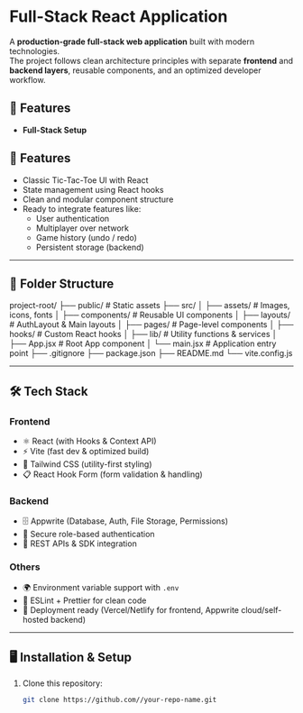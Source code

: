 # Full-Stack React Application

A **production-grade full-stack web application** built with modern technologies.  
The project follows clean architecture principles with separate **frontend** and **backend layers**, reusable components, and an optimized developer workflow.  

## 🚀 Features
- **Full-Stack Setup**
 ## 🚀 Features
- Classic Tic-Tac-Toe UI with React
- State management using React hooks
- Clean and modular component structure
- Ready to integrate features like:
  - User authentication
  - Multiplayer over network
  - Game history (undo / redo)
  - Persistent storage (backend)
---

## 📂 Folder Structure

project-root/
├── public/ # Static assets
├── src/
│ ├── assets/ # Images, icons, fonts
│ ├── components/ # Reusable UI components
│ ├── layouts/ # AuthLayout & Main layouts
│ ├── pages/ # Page-level components
│ ├── hooks/ # Custom React hooks
│ ├── lib/ # Utility functions & services
│ ├── App.jsx # Root App component
│ └── main.jsx # Application entry point
├── .gitignore
├── package.json
├── README.md
└── vite.config.js


---

## 🛠️ Tech Stack

### **Frontend**
- ⚛️ React (with Hooks & Context API)  
- ⚡ Vite (fast dev & optimized build)  
- 🎨 Tailwind CSS (utility-first styling)  
- 📋 React Hook Form (form validation & handling)  

### **Backend**
- 🗄️ Appwrite (Database, Auth, File Storage, Permissions)  
- 🔑 Secure role-based authentication  
- 📡 REST APIs & SDK integration  

### **Others**
- 🌍 Environment variable support with `.env`  
- 🔧 ESLint + Prettier for clean code  
- 🚀 Deployment ready (Vercel/Netlify for frontend, Appwrite cloud/self-hosted backend)  

---

## 🖥️ Installation & Setup

1. Clone this repository:
   ```bash
   git clone https://github.com//your-repo-name.git


